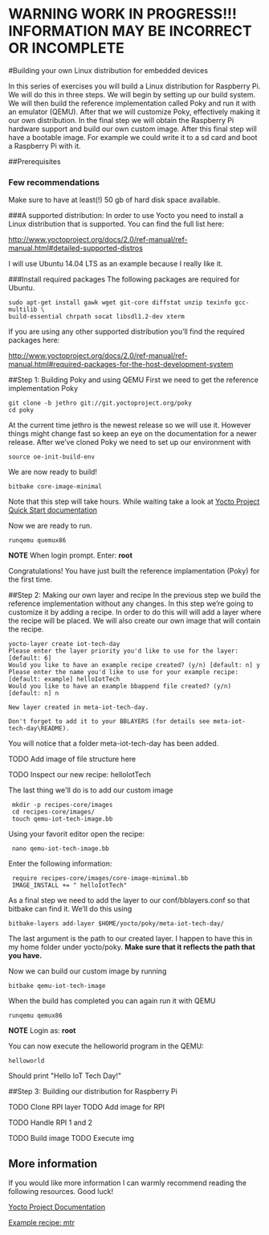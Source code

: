 # WARNING WORK IN PROGRESS!!! INFORMATION MAY BE INCORRECT OR INCOMPLETE

#Building your own Linux distribution for embedded devices

In this series of exercises you will build a Linux distribution for Raspberry Pi. We will do this in three steps. We will begin by setting up our build system. We will then build the reference implementation called Poky and run it with an emulator (QEMU). After that we will customize Poky, effectively making it our own distribution. In the final step we will obtain the Raspberry Pi hardware support and build our own custom image. After this final step will have a bootable image. For example we could write it to a sd card and boot a Raspberry Pi with it. 

##Prerequisites
### Few recommendations
Make sure to have at least(!) 50 gb of hard disk space available.


###A supported distribution:
In order to use Yocto you need to install a Linux distribution that is supported. You can find the full list here: 

http://www.yoctoproject.org/docs/2.0/ref-manual/ref-manual.html#detailed-supported-distros

I will use Ubuntu 14.04 LTS as an example because I really like it.

###Install required packages
The following packages are required for Ubuntu. 

    sudo apt-get install gawk wget git-core diffstat unzip texinfo gcc-multilib \
    build-essential chrpath socat libsdl1.2-dev xterm

If you are using any other supported distribution you’ll find the required packages here:

http://www.yoctoproject.org/docs/2.0/ref-manual/ref-manual.html#required-packages-for-the-host-development-system


##Step 1: Building Poky and using QEMU
First we need to get the reference implementation Poky

    git clone -b jethro git://git.yoctoproject.org/poky
    cd poky

At the current time jethro is the newest release so we will use it. However things might change fast so keep an eye on the documentation for a newer release. After we’ve cloned Poky we need to set up our environment with

    source oe-init-build-env

We are now ready to build!

    bitbake core-image-minimal

Note that this step will take hours. While waiting take a look at [Yocto Project Quick Start documentation](http://www.yoctoproject.org/docs/2.0.1/yocto-project-qs/yocto-project-qs.html "Yocto Project Quick Start")

Now we are ready to run. 

    runqemu quemux86

__NOTE__ When login prompt. Enter: __root__ 

Congratulations! You have just built the reference implamentation (Poky) for the first time.

##Step 2: Making our own layer and recipe
In the previous step we build the reference implementation without any changes. In this step we’re going to customize it by adding a recipe. In order to do this will will add a layer where the recipe will be placed. We will also create our own image that will contain the recipe. 

    yocto-layer create iot-tech-day
    Please enter the layer priority you'd like to use for the layer: [default: 6] 
    Would you like to have an example recipe created? (y/n) [default: n] y
    Please enter the name you'd like to use for your example recipe: [default: example] helloIotTech
    Would you like to have an example bbappend file created? (y/n) [default: n] n

    New layer created in meta-iot-tech-day.

    Don't forget to add it to your BBLAYERS (for details see meta-iot-tech-day\README).

You will notice that a folder meta-iot-tech-day has been added. 

TODO Add image of file structure here

TODO Inspect our new recipe: helloIotTech

The last thing we'll do is to add our custom image

     mkdir -p recipes-core/images
     cd recipes-core/images/
     touch qemu-iot-tech-image.bb
     
Using your favorit editor open the recipe:     
     
     nano qemu-iot-tech-image.bb

Enter the following information:

     require recipes-core/images/core-image-minimal.bb
     IMAGE_INSTALL += " helloIotTech"

As a final step we need to add the layer to our conf/bblayers.conf so that bitbake can find it. We’ll do this using

    bitbake-layers add-layer $HOME/yocto/poky/meta-iot-tech-day/

The last argument is the path to our created layer. I happen to have this in my home folder under yocto/poky. __Make sure that it reflects the path that you have.__

Now we can build our custom image by running

    bitbake qemu-iot-tech-image

When the build has completed you can again run it with QEMU

    runqemu qemux86

__NOTE__ Login as: __root__

You can now execute the helloworld program in the QEMU:

    helloworld
    
Should print "Hello IoT Tech Day!"

##Step 3: Building our distribution for Raspberry Pi

TODO Clone RPI layer
TODO Add image for RPI

TODO Handle RPI 1 and 2

TODO Build image
TODO Execute img


## More information
If you would like more information I can warmly recommend reading the following resources. Good luck!

[Yocto Project Documentation](https://www.yoctoproject.org/documentation "Yocto Project Documentation") 

[Example recipe: mtr](http://cgit.openembedded.org/meta-openembedded/tree/meta-networking/recipes-support/mtr/mtr_0.86.bb)


